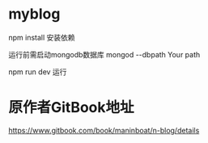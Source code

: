 # myblog
npm install 安装依赖

运行前需启动mongodb数据库 mongod --dbpath Your path

npm run dev 运行

# 原作者GitBook地址
https://www.gitbook.com/book/maninboat/n-blog/details

